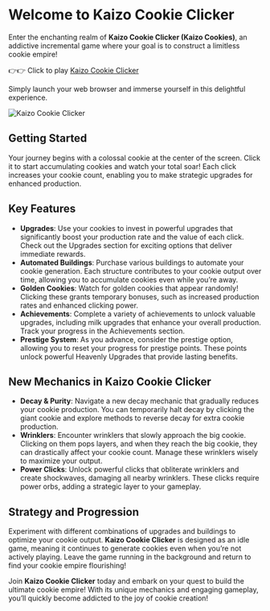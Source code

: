 # Welcome to Kaizo Cookie Clicker

Enter the enchanting realm of **Kaizo Cookie Clicker (Kaizo Cookies)**, an addictive incremental game where your goal is to construct a limitless cookie empire!

👉👉 Click to play [Kaizo Cookie Clicker](https://playclickergames.org/game/kazio-cookie-clicker)

 Simply launch your web browser and immerse yourself in this delightful experience.

![Kaizo Cookie Clicker](https://game.playclickergames.org/202502152229825.png)

## Getting Started

Your journey begins with a colossal cookie at the center of the screen. Click it to start accumulating cookies and watch your total soar! Each click increases your cookie count, enabling you to make strategic upgrades for enhanced production.

## Key Features

- **Upgrades**: Use your cookies to invest in powerful upgrades that significantly boost your production rate and the value of each click. Check out the Upgrades section for exciting options that deliver immediate rewards.
- **Automated Buildings**: Purchase various buildings to automate your cookie generation. Each structure contributes to your cookie output over time, allowing you to accumulate cookies even while you’re away.
- **Golden Cookies**: Watch for golden cookies that appear randomly! Clicking these grants temporary bonuses, such as increased production rates and enhanced clicking power.
- **Achievements**: Complete a variety of achievements to unlock valuable upgrades, including milk upgrades that enhance your overall production. Track your progress in the Achievements section.
- **Prestige System**: As you advance, consider the prestige option, allowing you to reset your progress for prestige points. These points unlock powerful Heavenly Upgrades that provide lasting benefits.

## New Mechanics in Kaizo Cookie Clicker

- **Decay & Purity**: Navigate a new decay mechanic that gradually reduces your cookie production. You can temporarily halt decay by clicking the giant cookie and explore methods to reverse decay for extra cookie production.
- **Wrinklers**: Encounter wrinklers that slowly approach the big cookie. Clicking on them pops layers, and when they reach the big cookie, they can drastically affect your cookie count. Manage these wrinklers wisely to maximize your output.
- **Power Clicks**: Unlock powerful clicks that obliterate wrinklers and create shockwaves, damaging all nearby wrinklers. These clicks require power orbs, adding a strategic layer to your gameplay.

## Strategy and Progression

Experiment with different combinations of upgrades and buildings to optimize your cookie output. **Kaizo Cookie Clicker** is designed as an idle game, meaning it continues to generate cookies even when you’re not actively playing. Leave the game running in the background and return to find your cookie empire flourishing!

Join **Kaizo Cookie Clicker** today and embark on your quest to build the ultimate cookie empire! With its unique mechanics and engaging gameplay, you’ll quickly become addicted to the joy of cookie creation!
